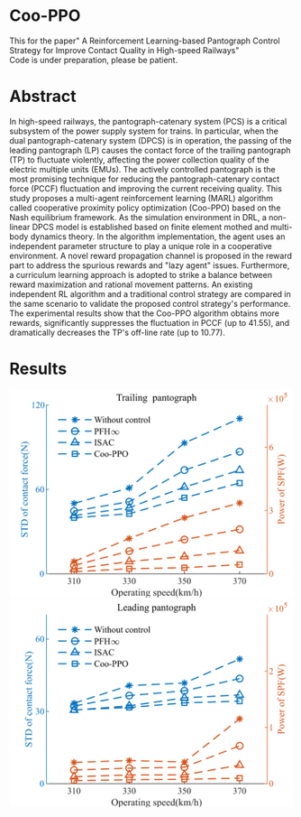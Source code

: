 # Coo-PPO
This for the paper" A Reinforcement Learning-based Pantograph Control Strategy for Improve Contact Quality  in High-speed Railways"\
Code is under preparation, please be patient.

# Abstract
In high-speed railways, the pantograph-catenary system (PCS) is a critical subsystem of the power supply system for trains.
In particular, when the dual pantograph-catenary system (DPCS) is in operation, the passing of the leading pantograph (LP) causes the contact force of the trailing pantograph (TP) to fluctuate violently, affecting the power collection quality of the electric multiple units (EMUs).
The actively controlled pantograph is the most promising technique for reducing the pantograph-catenary contact force (PCCF) fluctuation and improving the current receiving quality. 
This study proposes a multi-agent reinforcement learning (MARL) algorithm called cooperative proximity policy optimization (Coo-PPO) based on the Nash equilibrium framework.
As the simulation environment in DRL, a non-linear DPCS model is established based on finite element mothed and multi-body dynamics theory. 
In the algorithm implementation, the agent uses an independent parameter structure to play a unique role in a cooperative environment. A novel reward propagation channel is proposed in the reward part to address the spurious rewards and "lazy agent" issues. Furthermore, a curriculum learning approach is adopted to strike a balance between reward maximization and rational movement patterns. An existing independent RL algorithm and a traditional control strategy are compared in the same scenario to validate the proposed control strategy's performance.
The experimental results show that the Coo-PPO algorithm obtains more rewards, significantly suppresses the fluctuation in PCCF (up to $41.55%$), and dramatically decreases the TP's off-line rate (up to $10.77%$).

# Results
![SOTA results](result/statistics_hou_1.png "results on Jing-jin railway line parameters")
![SOTA results](result/statistics_qian_1.png "results on Jing-jin railway line parameters")
